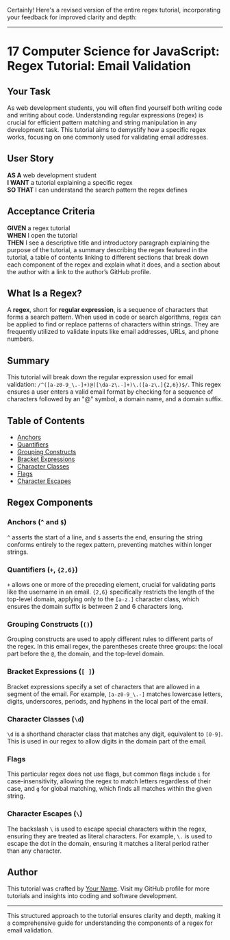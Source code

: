 Certainly! Here's a revised version of the entire regex tutorial, incorporating your feedback for improved clarity and depth:

---

# 17 Computer Science for JavaScript: Regex Tutorial: Email Validation

## Your Task

As web development students, you will often find yourself both writing code and writing about code. Understanding regular expressions (regex) is crucial for efficient pattern matching and string manipulation in any development task. This tutorial aims to demystify how a specific regex works, focusing on one commonly used for validating email addresses.

## User Story

**AS A** web development student  
**I WANT** a tutorial explaining a specific regex  
**SO THAT** I can understand the search pattern the regex defines

## Acceptance Criteria

**GIVEN** a regex tutorial  
**WHEN** I open the tutorial  
**THEN** I see a descriptive title and introductory paragraph explaining the purpose of the tutorial, a summary describing the regex featured in the tutorial, a table of contents linking to different sections that break down each component of the regex and explain what it does, and a section about the author with a link to the author’s GitHub profile.

## What Is a Regex?

A **regex**, short for **regular expression**, is a sequence of characters that forms a search pattern. When used in code or search algorithms, regex can be applied to find or replace patterns of characters within strings. They are frequently utilized to validate inputs like email addresses, URLs, and phone numbers.

## Summary

This tutorial will break down the regular expression used for email validation: `/^([a-z0-9_\.-]+)@([\da-z\.-]+)\.([a-z\.]{2,6})$/`. This regex ensures a user enters a valid email format by checking for a sequence of characters followed by an "@" symbol, a domain name, and a domain suffix.

## Table of Contents

- [Anchors](#anchors)
- [Quantifiers](#quantifiers)
- [Grouping Constructs](#grouping-constructs)
- [Bracket Expressions](#bracket-expressions)
- [Character Classes](#character-classes)
- [Flags](#flags)
- [Character Escapes](#character-escapes)

## Regex Components

### Anchors (`^` and `$`)

`^` asserts the start of a line, and `$` asserts the end, ensuring the string conforms entirely to the regex pattern, preventing matches within longer strings.

### Quantifiers (`+`, `{2,6}`)

`+` allows one or more of the preceding element, crucial for validating parts like the username in an email. `{2,6}` specifically restricts the length of the top-level domain, applying only to the `[a-z.]` character class, which ensures the domain suffix is between 2 and 6 characters long.

### Grouping Constructs (`()`)

Grouping constructs are used to apply different rules to different parts of the regex. In this email regex, the parentheses create three groups: the local part before the `@`, the domain, and the top-level domain.

### Bracket Expressions (`[ ]`)

Bracket expressions specify a set of characters that are allowed in a segment of the email. For example, `[a-z0-9_\.-]` matches lowercase letters, digits, underscores, periods, and hyphens in the local part of the email.

### Character Classes (`\d`)

`\d` is a shorthand character class that matches any digit, equivalent to `[0-9]`. This is used in our regex to allow digits in the domain part of the email.

### Flags

This particular regex does not use flags, but common flags include `i` for case-insensitivity, allowing the regex to match letters regardless of their case, and `g` for global matching, which finds all matches within the given string.

### Character Escapes (`\`)

The backslash `\` is used to escape special characters within the regex, ensuring they are treated as literal characters. For example, `\.` is used to escape the dot in the domain, ensuring it matches a literal period rather than any character.

## Author

This tutorial was crafted by [Your Name](https://github.com/yourgithubprofile). Visit my GitHub profile for more tutorials and insights into coding and software development.

---

This structured approach to the tutorial ensures clarity and depth, making it a comprehensive guide for understanding the components of a regex for email validation.